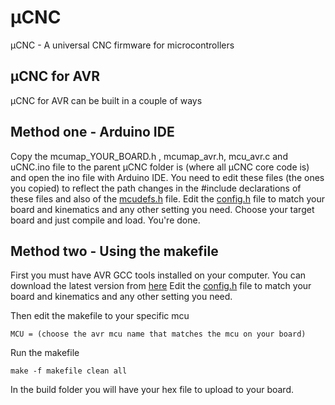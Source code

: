 # µCNC
µCNC - A universal CNC firmware for microcontrollers

## µCNC for AVR
µCNC for AVR can be built in a couple of ways

## Method one - Arduino IDE
Copy the mcumap_YOUR_BOARD.h , mcumap_avr.h, mcu_avr.c and uCNC.ino file to the parent µCNC folder is (where all µCNC core code is) and open the ino file with Arduino IDE.
You need to edit these files (the ones you copied) to reflect the path changes in the #include declarations of these files and also of the [mcudefs.h](https://github.com/Paciente8159/uCNC/blob/master/uCNC/mcudefs.h) file.
Edit the [config.h](https://github.com/Paciente8159/uCNC/blob/master/uCNC/config.h) file to match your board and kinematics and any other setting you need.
Choose your target board and just compile and load. You're done.

## Method two - Using the makefile
First you must have AVR GCC tools installed on your computer.
You can download the latest version from [here](https://www.microchip.com/mplab/avr-support/avr-and-arm-toolchains-c-compilers)
Edit the [config.h](https://github.com/Paciente8159/uCNC/blob/master/uCNC/config.h) file to match your board and kinematics and any other setting you need.

Then edit the makefile to your specific mcu
```
MCU = (choose the avr mcu name that matches the mcu on your board)
```
Run the makefile
```
make -f makefile clean all
```

In the build folder you will have your hex file to upload to your board.
